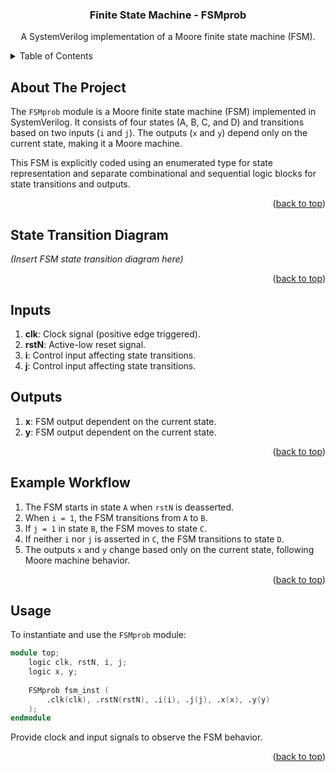 # <!-- PROJECT LOGO -->
<br />
<div align="center">

  <h3 align="center">Finite State Machine - FSMprob</h3>

  <p align="center">
    A SystemVerilog implementation of a Moore finite state machine (FSM).
    <br />
  </p>
</div>

<!-- TABLE OF CONTENTS -->
<details>
  <summary>Table of Contents</summary>
  <ol>
    <li><a href="#about-the-project">About The Project</a></li>
    <li><a href="#state-transition-diagram">State Transition Diagram</a></li>
    <li><a href="#inputs">Inputs</a></li>
    <li><a href="#outputs">Outputs</a></li>
    <li><a href="#example-workflow">Example Workflow</a></li>
    <li><a href="#usage">Usage</a></li>
  </ol>
</details>

<!-- ABOUT THE PROJECT -->
## About The Project

The `FSMprob` module is a Moore finite state machine (FSM) implemented in SystemVerilog. It consists of four states (A, B, C, and D) and transitions based on two inputs (`i` and `j`). The outputs (`x` and `y`) depend only on the current state, making it a Moore machine.

This FSM is explicitly coded using an enumerated type for state representation and separate combinational and sequential logic blocks for state transitions and outputs.

<p align="right">(<a href="#top">back to top</a>)</p>

<!-- STATE TRANSITION DIAGRAM -->
## State Transition Diagram

_(Insert FSM state transition diagram here)_

<p align="right">(<a href="#top">back to top</a>)</p>

<!-- INPUTS -->
## Inputs
1. **clk**: Clock signal (positive edge triggered).
2. **rstN**: Active-low reset signal.
3. **i**: Control input affecting state transitions.
4. **j**: Control input affecting state transitions.

<!-- OUTPUTS -->
## Outputs
1. **x**: FSM output dependent on the current state.
2. **y**: FSM output dependent on the current state.

<p align="right">(<a href="#top">back to top</a>)</p>

<!-- EXAMPLE WORKFLOW -->
## Example Workflow

1. The FSM starts in state `A` when `rstN` is deasserted.
2. When `i = 1`, the FSM transitions from `A` to `B`.
3. If `j = 1` in state `B`, the FSM moves to state `C`.
4. If neither `i` nor `j` is asserted in `C`, the FSM transitions to state `D`.
5. The outputs `x` and `y` change based only on the current state, following Moore machine behavior.

<p align="right">(<a href="#top">back to top</a>)</p>

<!-- USAGE -->
## Usage

To instantiate and use the `FSMprob` module:

```verilog
module top;
    logic clk, rstN, i, j;
    logic x, y;
    
    FSMprob fsm_inst (
        .clk(clk), .rstN(rstN), .i(i), .j(j), .x(x), .y(y)
    );
endmodule
```

Provide clock and input signals to observe the FSM behavior.

<p align="right">(<a href="#top">back to top</a>)</p>

